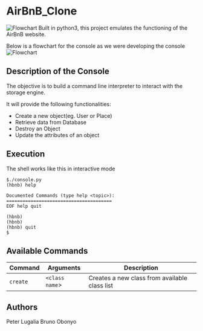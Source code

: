 # AirBnB_Clone
![Flowchart](https://imgur.com/xuoucfD.png)
 Built in python3, this project emulates the functioning of the AirBnB website.

Below is a flowchart for the console as we were developing the console
![Flowchart](https://imgur.com/3rCP5Fx.png)

## Description of the Console
The objective is to build a command line interpreter to interact with the storage engine.

It will provide the following functionalities:
* Create a new object(eg. User or Place)
* Retrieve data from Database
* Destroy an Object
* Update the attributes of an object

## Execution 
The shell works like this in interactive mode
```
$./console.py
(hbnb) help

Documented Commands (type help <topic>):
=======================================
EOF help quit

(hbnb)
(hbnb)
(hbnb) quit
$
```

##  Available Commands
| Command | Arguments | Description |
| ------- | ---------- |------------|
| `create`|`<class name`> | Creates a new class from available class list||


## Authors
Peter Lugalia
Bruno Obonyo
